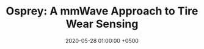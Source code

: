 ---
title: "Osprey: A mmWave Approach to Tire Wear Sensing"
collection: publications
permalink: /publications/osprey-mobisys20/
date: 2020-05-28 01:00:00 +0500
venue: 'ACM MobiSys'
bibtex: '/bibtex/osprey-mobisys20.html'
pdf: '/files/osprey-mobisys20.pdf'
pubtype: 'conference'
authors: '<ins>Akarsh Prabhakara</ins>, Vaibhav Singh, Swarun Kumar, Anthony Rowe'
award: 'Best Paper Honorable Mention, GetMobile Research Highlight'
excerpt_separator: ""
---